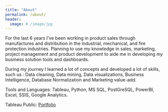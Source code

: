 ```yaml
---
title: "About"
permalink: /about/
header:
  image: # /image/jpg
---
```


For the last 6 years I've been working in product sales through manufactures and distribution in the industrial, mechanical, and fire protection industries. Planning to use my knowledge in sales, marketing, project management and product development to aide me in developing my business solution tools and dashboards.

During my journey I learned a lot of concepts and developed a lot of skills, such us : Data cleaning, Data mining, Data visualizations, Business Intelligence, Database Normalization and Marketing value-add.

Tools and Languages: Tableau, Python, MS SQL, PostGreSQL, PowerBI, Excel, SSIS, Google Analytics. 

Tableau Public: [Portfolio](https://public.tableau.com/profile/jeff.ponce#!/?newProfile=&activeTab=0)
